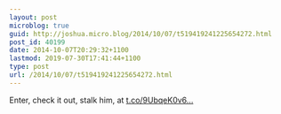 ```yaml
---
layout: post
microblog: true
guid: http://joshua.micro.blog/2014/10/07/t519419241225654272.html
post_id: 40199
date: 2014-10-07T20:29:32+1100
lastmod: 2019-07-30T17:41:44+1100
type: post
url: /2014/10/07/t519419241225654272.html
---
```

Enter, check it out, stalk him, at [t.co/9UbqeK0v6...](http://t.co/9UbqeK0v6n)
